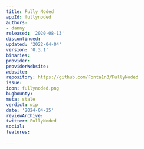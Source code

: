```yaml
---
title: Fully Noded
appId: fullynoded
authors:
- danny
released: '2020-08-13'
discontinued: 
updated: '2022-04-04'
version: '0.3.1'
binaries: 
provider: 
providerWebsite: 
website: 
repository: https://github.com/Fonta1n3/FullyNoded
issue: 
icon: fullynoded.png
bugbounty: 
meta: stale
verdict: wip
date: '2024-04-25'
reviewArchive: 
twitter: FullyNoded
social: 
features: 

---
```


